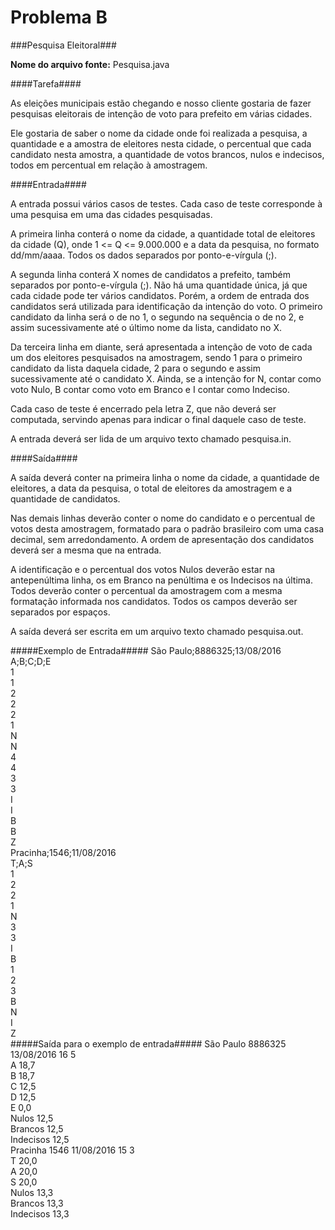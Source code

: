 Problema B
==========

###Pesquisa Eleitoral###

**Nome do arquivo fonte:** Pesquisa.java

####Tarefa####

As eleições municipais estão chegando e nosso cliente gostaria de fazer pesquisas
eleitorais de intenção de voto para prefeito em várias cidades.

Ele gostaria de saber o nome da cidade onde foi realizada a pesquisa, a quantidade e
a amostra de eleitores nesta cidade, o percentual que cada candidato nesta amostra, a
quantidade de votos brancos, nulos e indecisos, todos em percentual em relação à
amostragem.

####Entrada####

A entrada possui vários casos de testes. Cada caso de teste corresponde à uma
pesquisa em uma das cidades pesquisadas.

A primeira linha conterá o nome da cidade, a quantidade total de eleitores da cidade
(Q), onde 1 <= Q <= 9.000.000 e a data da pesquisa, no formato dd/mm/aaaa. Todos os
dados separados por ponto-e-vírgula (;).

A segunda linha conterá X nomes de candidatos a prefeito, também separados por
ponto-e-vírgula (;). Não há uma quantidade única, já que cada cidade pode ter vários
candidatos. Porém, a ordem de entrada dos candidatos será utilizada para identificação da
intenção do voto. O primeiro candidato da linha será o de no 1, o segundo na sequência o de
no 2, e assim sucessivamente até o último nome da lista, candidato no X.

Da terceira linha em diante, será apresentada a intenção de voto de cada um dos
eleitores pesquisados na amostragem, sendo 1 para o primeiro candidato da lista daquela
cidade, 2 para o segundo e assim sucessivamente até o candidato X. Ainda, se a intenção
for N, contar como voto Nulo, B contar como voto em Branco e I contar como Indeciso.

Cada caso de teste é encerrado pela letra Z, que não deverá ser computada,
servindo apenas para indicar o final daquele caso de teste.

A entrada deverá ser lida de um arquivo texto chamado pesquisa.in.

####Saída####

A saída deverá conter na primeira linha o nome da cidade, a quantidade de eleitores,
a data da pesquisa, o total de eleitores da amostragem e a quantidade de candidatos.

Nas demais linhas deverão conter o nome do candidato e o percentual de votos desta
amostragem, formatado para o padrão brasileiro com uma casa decimal, sem
arredondamento. A ordem de apresentação dos candidatos deverá ser a mesma que na
entrada.

A identificação e o percentual dos votos Nulos deverão estar na antepenúltima linha,
os em Branco na penúltima e os Indecisos na última. Todos deverão conter o percentual da
amostragem com a mesma formatação informada nos candidatos. Todos os campos
deverão ser separados por espaços.

A saída deverá ser escrita em um arquivo texto chamado pesquisa.out.


#####Exemplo de Entrada#####
São Paulo;8886325;13/08/2016  
A;B;C;D;E  
1  
1  
2  
2  
2  
1  
N  
N  
4  
4  
3  
3  
I  
I  
B  
B  
Z  
Pracinha;1546;11/08/2016  
T;A;S  
1  
2  
2  
1  
N  
3  
3  
I  
B  
1  
2  
3  
B  
N  
I  
Z  
#####Saída para o exemplo de entrada#####
São Paulo 8886325 13/08/2016 16 5  
A 18,7  
B 18,7  
C 12,5  
D 12,5  
E 0,0  
Nulos 12,5  
Brancos 12,5  
Indecisos 12,5  
Pracinha 1546 11/08/2016 15 3  
T 20,0  
A 20,0  
S 20,0  
Nulos 13,3  
Brancos 13,3  
Indecisos 13,3  